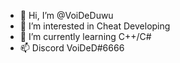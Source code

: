 - 👋 Hi, I’m @VoiDeDuwu
- 👀 I’m interested in Cheat Developing
- 🌱 I’m currently learning C++/C#
- 📫 Discord VoiDeD#6666
